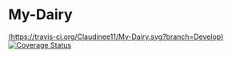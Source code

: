 # My-Dairy

[(https://travis-ci.org/Claudinee11/My-Dairy.svg?branch=Develop)](https://travis-ci.org/Claudinee11/My-Dairy)[![Coverage Status](https://coveralls.io/repos/github/Claudinee11/My-Dairy/badge.svg?branch=Develop)](https://coveralls.io/github/Claudinee11/My-Dairy?branch=Develop)